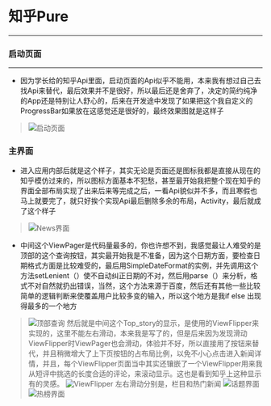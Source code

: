 # 知乎Pure
******
[启动页面]:https://github.com/TreeWhoAmI/zhihu/blob/master/image/Screenshot_2019-02-25-18-22-35-801_com.example.tr.png
[News界面]:https://github.com/TreeWhoAmI/zhihu/blob/master/image/Screenshot_2019-02-25-18-22-47-567_com.example.tr.png
[话题界面]:https://github.com/TreeWhoAmI/zhihu/blob/master/image/Screenshot_2019-02-25-18-22-50-605_com.example.tr.png
[热榜界面]:https://github.com/TreeWhoAmI/zhihu/blob/master/image/Screenshot_2019-02-25-18-23-04-494_com.example.tr.png
[栏目具体]:https://github.com/TreeWhoAmI/zhihu/blob/master/image/Screenshot_2019-02-25-18-23-14-877_com.example.tr.png
[评论加载未完成]:https://github.com/TreeWhoAmI/zhihu/blob/master/image/Screenshot_2019-02-25-18-23-17-876_com.example.tr.png
[评论加载完成]:https://github.com/TreeWhoAmI/zhihu/blob/master/image/Screenshot_2019-02-25-18-23-29-678_com.example.tr.png
[未点击具体评论]:https://github.com/TreeWhoAmI/zhihu/blob/master/image/Screenshot_2019-02-25-18-24-26-818_com.example.tr.png
[Web加载完成]:https://github.com/TreeWhoAmI/zhihu/blob/master/image/Screenshot_2019-02-25-18-23-27-068_com.example.tr.png
[评论赞按钮]:https://github.com/TreeWhoAmI/zhihu/blob/master/image/Screenshot_2019-02-25-22-09-23-928_com.example.tr.png
[顶部查询]:https://github.com/TreeWhoAmI/zhihu/blob/master/image/Screenshot_2019-02-25-22-09-53-808_com.example.tr.png
[ViewFlipper]:https://github.com/TreeWhoAmI/zhihu/blob/master/image/Screenshot_2019-02-25-23-38-39-335_com.example.tr.png
### 启动页面
*******
* 因为学长给的知乎Api里面，启动页面的Api似乎不能用，本来我有想过自己去找Api来替代，最后效果并不是很好，所以最后还是舍弃了，决定的简约纯净的App还是特别让人舒心的，后来在开发途中发现了如果把这个我自定义的ProgressBar如果放在这感觉还是很好的，最终效果图就是这样子
> ![启动页面]
### 主界面
* 进入应用内部后就是这个样子，其实无论是页面还是图标我都是直接从现在的知乎模仿过来的，所以图标方面基本不犯愁，甚至最开始我把整个现在知乎的界面全部布局实现了出来后来等完成之后，一看Api貌似并不多，而且寒假也马上就要完了，就只好挨个实现Api最后删除多余的布局，Activity，最后就成了这个样子
> ![News界面]
* 中间这个ViewPager是代码量最多的，你也许想不到，我感觉最让人难受的是顶部的这个查询按钮，其实最开始我是不准备，因为这个日期方面，要检查日期格式方面是比较难受的，最后用SimpleDateFormat的实例，并先调用这个方法setLenient（）使不自动纠正日期的不对，然后用parse（）来分析，格式不对自然就扔出错误，当然，这个方法来源于百度，然后还有其他一些比较简单的逻辑判断来使覆盖用户比较多变的输入，所以这个地方是我if else 出现得最多的一个地方
> ![顶部查询]
然后就是中间这个Top_story的显示，是使用的ViewFlipper来实现的，这里不能左右滑动，本来我是写了的，但是后来因为发现滑动ViewFlipper时ViewPager也会滑动，体验并不好，所以直接用了按钮来替代，并且稍微增大了上下页按钮的占布局比例，以免不小心点击进入新闻详情，并且，每个ViewFlipper页面当中其实还镶嵌了一个ViewFlipper用来我从短评中挑选的长度合适的评论，来滚动显示。这也是看到知乎上这种显示有的灵感。
![ViewFlipper]
左右滑动分别是，栏目和热门新闻
![话题界面]  ![热榜界面]

